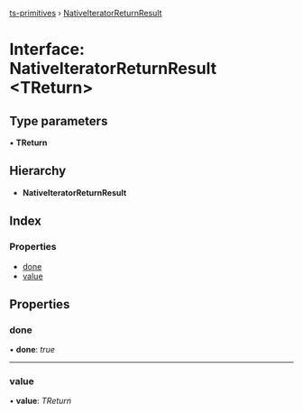 [ts-primitives](../README.md) › [NativeIteratorReturnResult](nativeiteratorreturnresult.md)

# Interface: NativeIteratorReturnResult <**TReturn**>

## Type parameters

▪ **TReturn**

## Hierarchy

* **NativeIteratorReturnResult**

## Index

### Properties

* [done](nativeiteratorreturnresult.md#done)
* [value](nativeiteratorreturnresult.md#value)

## Properties

###  done

• **done**: *true*

___

###  value

• **value**: *TReturn*
